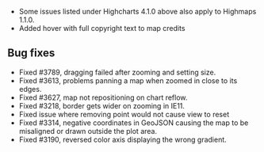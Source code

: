 - Some issues listed under Highcharts 4.1.0 above also apply to Highmaps 1.1.0.
- Added hover with full copyright text to map credits
## Bug fixes 
- Fixed #3789, dragging failed after zooming and setting size.
- Fixed #3613, problems panning a map when zoomed in close to its edges.
- Fixed #3627, map not repositioning on chart reflow.
- Fixed #3218, border gets wider on zooming in IE11.
- Fixed issue where removing point would not cause view to reset
- Fixed #3314, negative coordinates in GeoJSON causing the map to be misaligned or drawn outside the plot area.
- Fixed #3190, reversed color axis displaying the wrong gradient.